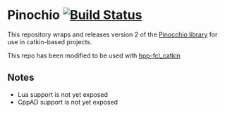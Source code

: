 # Pinochio [![Build Status](https://travis-ci.org/ipab-slmc/pinocchio_catkin.svg?branch=master)](https://travis-ci.org/ipab-slmc/pinocchio_catkin)

This repository wraps and releases version 2 of the [Pinocchio library](https://github.com/stack-of-tasks/pinocchio) for use in catkin-based projects.

This repo has been modified to be used with [hpp-fcl_catkin](https://github.com/stevenjj/hpp-fcl/tree/v1.0.1-modified)

## Notes

- Lua support is not yet exposed
- CppAD support is not yet exposed
